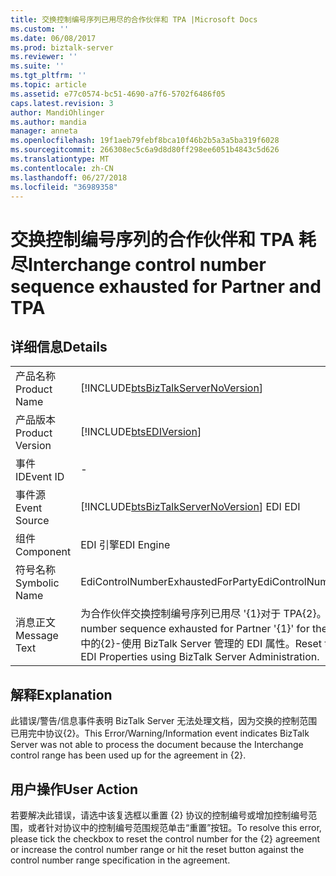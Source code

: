 ```yaml
---
title: 交换控制编号序列已用尽的合作伙伴和 TPA |Microsoft Docs
ms.custom: ''
ms.date: 06/08/2017
ms.prod: biztalk-server
ms.reviewer: ''
ms.suite: ''
ms.tgt_pltfrm: ''
ms.topic: article
ms.assetid: e77c0574-bc51-4690-a7f6-5702f6486f05
caps.latest.revision: 3
author: MandiOhlinger
ms.author: mandia
manager: anneta
ms.openlocfilehash: 19f1aeb79febf8bca10f46b2b5a3a5ba319f6028
ms.sourcegitcommit: 266308ec5c6a9d8d80ff298ee6051b4843c5d626
ms.translationtype: MT
ms.contentlocale: zh-CN
ms.lasthandoff: 06/27/2018
ms.locfileid: "36989358"
---
```

# <a name="interchange-control-number-sequence-exhausted-for-partner-and-tpa"></a><span data-ttu-id="74d3e-102">交换控制编号序列的合作伙伴和 TPA 耗尽</span><span class="sxs-lookup"><span data-stu-id="74d3e-102">Interchange control number sequence exhausted for Partner and TPA</span></span>
## <a name="details"></a><span data-ttu-id="74d3e-103">详细信息</span><span class="sxs-lookup"><span data-stu-id="74d3e-103">Details</span></span>  
  
|                 |                                                                                                                                                                    |
|-----------------|--------------------------------------------------------------------------------------------------------------------------------------------------------------------|
|  <span data-ttu-id="74d3e-104">产品名称</span><span class="sxs-lookup"><span data-stu-id="74d3e-104">Product Name</span></span>   |                                         [!INCLUDE[btsBizTalkServerNoVersion](../includes/btsbiztalkservernoversion-md.md)]                                         |
| <span data-ttu-id="74d3e-105">产品版本</span><span class="sxs-lookup"><span data-stu-id="74d3e-105">Product Version</span></span> |                                                     [!INCLUDE[btsEDIVersion](../includes/btsediversion-md.md)]                                                     |
|    <span data-ttu-id="74d3e-106">事件 ID</span><span class="sxs-lookup"><span data-stu-id="74d3e-106">Event ID</span></span>     |                                                                                 -                                                                                  |
|  <span data-ttu-id="74d3e-107">事件源</span><span class="sxs-lookup"><span data-stu-id="74d3e-107">Event Source</span></span>   |                                       [!INCLUDE[btsBizTalkServerNoVersion](../includes/btsbiztalkservernoversion-md.md)]<span data-ttu-id="74d3e-108"> EDI</span><span class="sxs-lookup"><span data-stu-id="74d3e-108"> EDI</span></span>                                       |
|    <span data-ttu-id="74d3e-109">组件</span><span class="sxs-lookup"><span data-stu-id="74d3e-109">Component</span></span>    |                                                                             <span data-ttu-id="74d3e-110">EDI 引擎</span><span class="sxs-lookup"><span data-stu-id="74d3e-110">EDI Engine</span></span>                                                                             |
|  <span data-ttu-id="74d3e-111">符号名称</span><span class="sxs-lookup"><span data-stu-id="74d3e-111">Symbolic Name</span></span>  |                                                                 <span data-ttu-id="74d3e-112">EdiControlNumberExhaustedForParty</span><span class="sxs-lookup"><span data-stu-id="74d3e-112">EdiControlNumberExhaustedForParty</span></span>                                                                  |
|  <span data-ttu-id="74d3e-113">消息正文</span><span class="sxs-lookup"><span data-stu-id="74d3e-113">Message Text</span></span>   | <span data-ttu-id="74d3e-114">为合作伙伴交换控制编号序列已用尽 '{1}对于 TPA{2}。</span><span class="sxs-lookup"><span data-stu-id="74d3e-114">Interchange control number sequence exhausted for Partner '{1}' for the TPA '{2}'.</span></span> <span data-ttu-id="74d3e-115">重置该序列中的{2}-使用 BizTalk Server 管理的 EDI 属性。</span><span class="sxs-lookup"><span data-stu-id="74d3e-115">Reset the sequence in {2} - EDI Properties using BizTalk Server Administration.</span></span> |
  
## <a name="explanation"></a><span data-ttu-id="74d3e-116">解释</span><span class="sxs-lookup"><span data-stu-id="74d3e-116">Explanation</span></span>  
 <span data-ttu-id="74d3e-117">此错误/警告/信息事件表明 BizTalk Server 无法处理文档，因为交换的控制范围已用完中协议{2}。</span><span class="sxs-lookup"><span data-stu-id="74d3e-117">This Error/Warning/Information event indicates BizTalk Server was not able to process the document because the Interchange control range has been used up for the agreement in {2}.</span></span>  
  
## <a name="user-action"></a><span data-ttu-id="74d3e-118">用户操作</span><span class="sxs-lookup"><span data-stu-id="74d3e-118">User Action</span></span>  
 <span data-ttu-id="74d3e-119">若要解决此错误，请选中该复选框以重置 {2} 协议的控制编号或增加控制编号范围，或者针对协议中的控制编号范围规范单击“重置”按钮。</span><span class="sxs-lookup"><span data-stu-id="74d3e-119">To resolve this error, please tick the checkbox to reset the control number for the {2} agreement or increase the control number range or hit the reset button against the control number range specification in the agreement.</span></span>